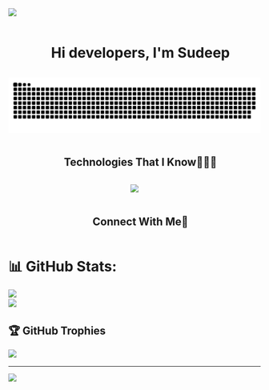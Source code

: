 <img src="https://user-images.githubusercontent.com/73097560/115834477-dbab4500-a447-11eb-908a-139a6edaec5c.gif">

<div id="user-content-toc">
  <ul align="center">
    <summary><h1 style="display: inline-block">Hi developers, I'm Sudeep</h1></summary>
  </ul>
</div>


<div align="center">
  <img  src="https://github.com/1999AZZAR/1999AZZAR/blob/main/resources/img/grid-snake.svg"
       alt="snake" /></a>
</div>



<!--tech stack icons-->
<div id="user-content-toc">
  <ul align="center">
    <summary><h2 style="display: inline-block">Technologies That I Know👨🏻‍💻</h2></summary>
  </ul>
</div>
<p align="center">
  <a href="https://skillicons.dev">
    <img src="https://skillicons.dev/icons?i=git,bootstrap,c,cpp,java,discord,docker,express,figma,firebase,github,html,css,js,linux,mongodb,mysql,nodejs,py,react,vscode,androidstudio,gcp,netlify&perline=14" />
  </a>
</p>

<!-- Connect with me -->
<!--h2 without bottom border-->
<div id="user-content-toc">
  <ul align="center">
    <summary><h2 style="display: inline-block">Connect With Me🤝</h2></summary>
  </ul>
</div>

<!--icons and links
<p align="center">
<a href="https://www.linkedin.com/in/sudeep-naik-9819b821a/" target="blank"><img align="center" src="https://user-images.githubusercontent.com/88904952/234979284-68c11d7f-1acc-4f0c-ac78-044e1037d7b0.png" alt="linkedin" height="50" width="50" /></a>
<a href="https://twitter.com/sudeepnn16?t=4BqSa2RxFmPOpCTizwA8Hw&s=09" target="blank"><img align="center" src="https://user-images.githubusercontent.com/88904952/234980676-61bfb021-ecc8-48f7-88e6-34c1b06c4a58.png" alt="twitter" height="50" width="50" /></a> 
<a href="https://www.instagram.com/__sudeep__naik/?igshid=YmMyMTA2M2Y%3D" target="blank"><img align="center" src="https://user-images.githubusercontent.com/88904952/234981169-2dd1e58f-4b7e-468c-8213-034ba62156c3.png" alt="instagram" height="50" width="50" /></a>
-->


# 📊 GitHub Stats:
<!--![](https://github-readme-stats.vercel.app/api?username=sudeepnn&theme=dark&hide_border=false&include_all_commits=true&count_private=false)<br/>-->
![](https://github-readme-streak-stats.herokuapp.com/?user=sudeepnn&theme=dark&hide_border=false)<br/>
![](https://github-readme-stats.vercel.app/api/top-langs/?username=sudeepnn&theme=dark&hide_border=false&include_all_commits=true&count_private=false&layout=compact)

## 🏆 GitHub Trophies
![](https://github-profile-trophy.vercel.app/?username=sudeepnn&theme=discord&no-frame=false&no-bg=true&margin-w=4)

---
[![](https://visitcount.itsvg.in/api?id=sudeepnn&icon=1&color=0)](https://visitcount.itsvg.in)

<!-- Proudly created with GPRM ( https://gprm.itsvg.in ) -->
  

  
